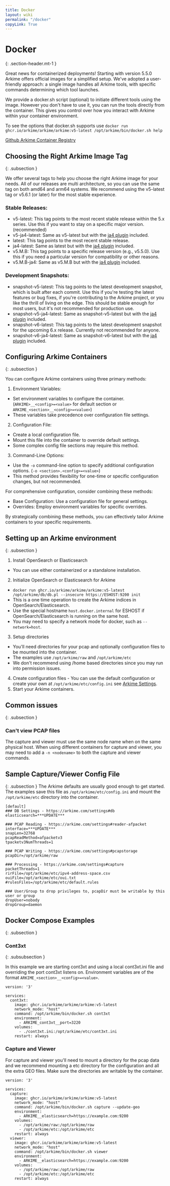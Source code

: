 ```yaml
---
title: Docker
layout: wiki
permalink: "/docker"
copyLink: True
---
```


<div class="full-height-and-width-container with-footer p-3" markdown="1">

# Docker
{: .section-header.mt-1 }

Great news for containerized deployments!
Starting with version 5.5.0 Arkime offers official images for a simplified setup.
We've adopted a user-friendly approach: a single image handles all Arkime tools, with specific commands determining which tool launches.

We provide a docker.sh script (optional) to initiate different tools using the image.
However you don't have to use it, you can run the tools directly from the container.
This gives you control over how you interact with Arkime within your container environment.

To see the options that docker.sh supports use `docker run ghcr.io/arkime/arkime/arkime:v5-latest /opt/arkime/bin/docker.sh help`

[Github Arkime Container Registry](https://github.com/arkime/arkime/pkgs/container/arkime%2Farkime)

## Choosing the Right Arkime Image Tag
{: .subsection }

We offer several tags to help you choose the right Arkime image for your needs.
All of our releases are multi architecture, so you can use the same tag on both amd64 and arm64 systems.
We recommend using the v5-latest tag or v5.6.1 (or later) for the most stable experience.

### Stable Releases:

* v5-latest: This tag points to the most recent stable release within the 5.x series. Use this if you want to stay on a specific major version. (recommended)
* v5-ja4-latest: Same as v5-latest but with the [ja4 plugin](https://arkime.com/ja4) included.
* latest: This tag points to the most recent stable release.
* ja4-latest: Same as latest but with the [ja4 plugin](https://arkime.com/ja4) included.
* v5.M.B: This tag points to a specific release version (e.g., v5.5.0). Use this if you need a particular version for compatibility or other reasons.
* v5.M.B-ja4: Same as v5.M.B but with the [ja4 plugin](https://arkime.com/ja4) included.

### Development Snapshots:

* snapshot-v5-latest: This tag points to the latest development snapshot, which is built after each commit. Use this if you're testing the latest features or bug fixes, if you're contributing to the Arkime project, or you like the thrill of living on the edge. This should be stable enough for most users, but it's not recommended for production use.
* snapshot-v5-ja4-latest: Same as snapshot-v5-latest but with the [ja4 plugin](https://arkime.com/ja4) included.
* snapshot-v6-latest: This tag points to the latest development snapshot for the upcoming 6.x release. Currently not recommended for anyone.
* snapshot-v6-ja4-latest: Same as snapshot-v6-latest but with the [ja4 plugin](https://arkime.com/ja4) included.

## Configuring Arkime Containers
{: .subsection }

You can configure Arkime containers using three primary methods:

1. Environment Variables:
* Set environment variables to configure the container. (`ARKIME>__<config>=<value>` for default section or `ARKIME_<section>__<config>=<value>`)
* These variables take precedence over configuration file settings.
2. Configuration File:
* Create a local configuration file.
* Mount this file into the container to override default settings.
* Some complex config file sections may require this method.
3. Command-Line Options:
* Use the `-o` command-line option to specify additional configuration options. (`-o <section>.<config>=<value>`)
* This method provides flexibility for one-time or specific configuration changes, but not recommended.

For comprehensive configuration, consider combining these methods:
* Base Configuration: Use a configuration file for general settings.
* Overrides: Employ environment variables for specific overrides.

By strategically combining these methods, you can effectively tailor Arkime containers to your specific requirements.

## Setting up an Arkime environment
{: .subsection }

1. Install OpenSearch or Elasticsearch
* You can use either containerized or a standalone installation.
2. Initialize OpenSearch or Elasticsearch for Arkime
* `docker run ghcr.io/arkime/arkime/arkime:v5-latest /opt/arkime/db/db.pl --insecure https://ESHOST:9200 init`
* This is a one time operation to create the Arkime indices in OpenSearch/Elasticsearch.
* Use the special hostname `host.docker.internal` for ESHOST if OpenSearch/Elasticsearch is running on the same host.
* You may need to specify a network mode for docker, such as `--network=host`.
3. Setup directories
* You'll need directories for your pcap and optionally configuration files to be mounted into the container.
* The examples use `/opt/arkime/raw` and `/opt/arkime/etc`
* We don't recommend using /home based directories since you may run into permission issues.
4. Create configuration files - You can use the default configuration or create your own at `/opt/arkime/etc/config.ini` see [Arkime Settings](/settings).
5. Start your Arkime containers.

## Common issues
{: .subsection }

### Can't view PCAP files

The capture and viewer must use the same node name when on the same physical host.
When using different containers for capture and viewer, you may need to add a `-n <nodename>` to both the capture and viewer commands.


## Sample Capture/Viewer Config File
{: .subsection }
The Arkime defaults are usually good enough to get started.  The examples save this file as `/opt/arkime/etc/config.ini` and mount the `/opt/arkime/etc` directory into the container.

```
[default]
### DB Settings - https://arkime.com/settings#db
elasticsearch=***UPDATE***

### PCAP Reading - https://arkime.com/settings#reader-afpacket
interface=***UPDATE***
snapLen=32768
pcapReadMethod=afpacketv3
tpacketv3NumThreads=1

### PCAP Writing - https://arkime.com/settings#pcapstorage
pcapDir=/opt/arkime/raw

### Processing - https://arkime.com/settings#capture
packetThreads=1
rirFile=/opt/arkime/etc/ipv4-address-space.csv
ouiFile=/opt/arkime/etc/oui.txt
#rulesFiles=/opt/arkime/etc/default.rules

### User/Group to drop privileges to, pcapDir must be writable by this user or group
dropUser=nobody
dropGroup=daemon
```

## Docker Compose Examples
{: .subsection }

### Cont3xt
{: .subsubsection }

In this example we are starting cont3xt and using a local cont3xt.ini file and overriding the port cont3xt listens on.
Environment variables are of the format `ARKIME_<section>__<config>=<value>`.

```
version: '3'

services:
  cont3xt:
    image: ghcr.io/arkime/arkime/arkime:v5-latest
    network_mode: "host"
    command: /opt/arkime/bin/docker.sh cont3xt
    environment:
      - ARKIME_cont3xt__port=3220
    volumes:
      - ./cont3xt.ini:/opt/arkime/etc/cont3xt.ini
    restart: always
```

### Capture and Viewer

For capture and viewer you'll need to mount a directory for the pcap data and we recommend mounting a etc directory for the configuration and all the extra GEO files. Make sure the directories are writable by the container.

```
version: '3'

services:
  capture:
    image: ghcr.io/arkime/arkime/arkime:v5-latest
    network_mode: "host"
    command: /opt/arkime/bin/docker.sh capture --update-geo
    environment:
      - ARKIME__elasticsearch=https://example.com:9200
    volumes:
      - /opt/arkime/raw:/opt/arkime/raw
      - /opt/arkime/etc:/opt/arkime/etc
    restart: always
  viewer:
    image: ghcr.io/arkime/arkime/arkime:v5-latest
    network_mode: "host"
    command: /opt/arkime/bin/docker.sh viewer
    environment:
      - ARKIME__elasticsearch=https://example.com:9200
    volumes:
      - /opt/arkime/raw:/opt/arkime/raw
      - /opt/arkime/etc:/opt/arkime/etc
    restart: always
```

</div>
